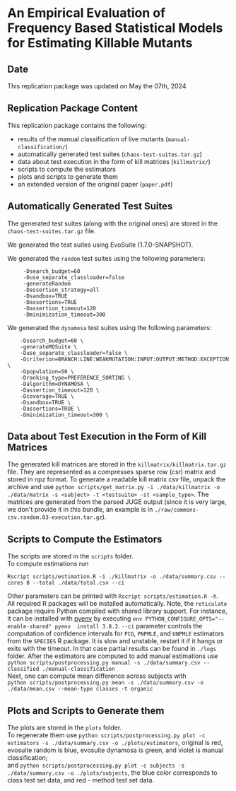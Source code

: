 # An Empirical Evaluation of Frequency Based Statistical Models for Estimating Killable Mutants

## Date 
This replication package was updated on May the 07th, 2024

## Replication Package Content
This replication package contains the following:
- results of the manual classification of live mutants (`manual-classification/`)
- automatically generated test suites (`chaos-test-suites.tar.gz`)
- data about test execution in the form of kill matrices (`killmatrix/`)
- scripts to compute the estimators
- plots and scripts to generate them
- an extended version of the original paper (`paper.pdf`)


## Automatically Generated Test Suites
The generated test suites (along with the original ones) are stored in the `chaos-test-suites.tar.gz` file.

We generated the test suites using EvoSuite (1.7.0-SNAPSHOT).

We generated the `random` test suites using the following parameters:

```
     -Dsearch_budget=60
     -Duse_separate_classloader=false
     -generateRandom
     -Dassertion_strategy=all
     -Dsandbox=TRUE
     -Dassertions=TRUE
     -Dassertion_timeout=120
     -Dminimization_timeout=300 
```
We generated the `dynamosa` test suites using the following parameters:

```
    -Dsearch_budget=60 \
    -generateMOSuite \
    -Duse_separate_classloader=false \
    -Dcriterion=BRANCH:LINE:WEAKMUTATION:INPUT:OUTPUT:METHOD:EXCEPTION \
    -Dpopulation=50 \
    -Dranking_type=PREFERENCE_SORTING \
    -Dalgorithm=DYNAMOSA \
    -Dassertion_timeout=120 \
    -Dcoverage=TRUE \
    -Dsandbox=TRUE \
    -Dassertions=TRUE \
    -Dminimization_timeout=300 \
```


## Data about Test Execution in the Form of Kill Matrices
The generated kill matrices are stored in the `killmatrix/killmatrix.tar.gz` file.
They are represented as a compresses sparse row (csr) matrix and stored in npz format.
To generate a readable kill matrix csv file, unpack the archive and use `python scripts/get_matrix.py -i ./data/killmatrix -o ./data/matrix -s <subject> -t <testsuite> -st <sample_type>`.
The matrices are generated from the parsed JUGE output 
(since it is very large, we don't provide it in this bundle, an example is in 
`./raw/commons-csv.random.03-execution.tar.gz`).  

## Scripts to Compute the Estimators
The scripts are stored in the `scripts` folder.  
To compute estimations run

```
Rscript scripts/estimation.R -i ./killmatrix -o ./data/summary.csv --cores 8 --total ./data/total.csv --ci
```

Other parameters can be printed with `Rscript scripts/estimation.R -h`.  
All required R packages will be installed automatically.
Note, the `reticulate` package require Python compiled with shared library support.
For instance, it can be installed with [pyenv](https://github.com/pyenv/pyenv) by executing `env PYTHON_CONFIGURE_OPTS="--enable-shared" pyenv 
install 3.8.2`.
`--ci` parameter controls the computation of confidence intervals for `PCG`, `PNPMLE`, and `UNPMLE` estimators from the `SPECIES` R package.
It is slow and unstable, restart it if it hangs or exits with the timeout. In that case partial results can be found in `./logs` folder.
After the estimators are computed to add manual estimations use  
`python scripts/postprocessing.py manual -s ./data/summary.csv --classified ./manual-classification`  
Next, one can compute mean difference across subjects with  
`python scripts/postprocessing.py mean -s ./data/summary.csv -o ./data/mean.csv --mean-type classes -t organic`

## Plots and Scripts to Generate them
The plots are stored in the `plots` folder.  
To regenerate them use
`python scripts/postprocessing.py plot -c estimators -s ./data/summary.csv -o ./plots/estimators`,
original is red, evosuite random is blue, evosuite dynamosa is green, and violet is manual classification;  
and `python scripts/postprocessing.py plot -c subjects -s ./data/summary.csv -o ./plots/subjects`,
the blue color corresponds to class test set data, and red - method test set data.
